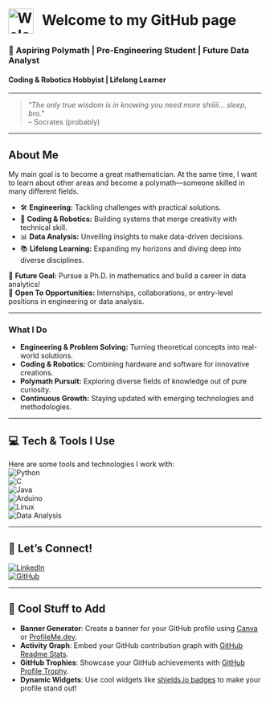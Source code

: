 # <img src="https://i.redd.it/lsp80gjd72u41.jpg" alt="Welcome" style="width: 50px; height: 50px; vertical-align: middle; margin-right: 10px;" /> Welcome to my GitHub page
### 🌟 **Aspiring Polymath | Pre-Engineering Student | Future Data Analyst**  
#### Coding & Robotics Hobbyist | Lifelong Learner  

---

> *"The only true wisdom is in knowing you need more shiiiii… sleep, bro."*  
> – Socrates (probably)

---

## **About Me**  
My main goal is to become a great mathematician. At the same time, I want to learn about other areas and become a polymath—someone skilled in many different fields.
- 🛠️ **Engineering:** Tackling challenges with practical solutions.  
- 🤖 **Coding & Robotics:** Building systems that merge creativity with technical skill.  
- 📊 **Data Analysis:** Unveiling insights to make data-driven decisions.  
- 📚 **Lifelong Learning:** Expanding my horizons and diving deep into diverse disciplines.

🎯 **Future Goal:** Pursue a Ph.D. in mathematics and build a career in data analytics!  
💼 **Open To Opportunities:** Internships, collaborations, or entry-level positions in engineering or data analysis.  

---

### **What I Do**  
- **Engineering & Problem Solving:** Turning theoretical concepts into real-world solutions.  
- **Coding & Robotics:** Combining hardware and software for innovative creations.  
- **Polymath Pursuit:** Exploring diverse fields of knowledge out of pure curiosity.  
- **Continuous Growth:** Staying updated with emerging technologies and methodologies.  

---

## **💻 Tech & Tools I Use**  
Here are some tools and technologies I work with:  
![Python](https://img.shields.io/badge/-Python-3776AB?style=for-the-badge&logo=python&logoColor=white)  
![C](https://img.shields.io/badge/-C-A8B9CC?style=for-the-badge&logo=c&logoColor=white)  
![Java](https://img.shields.io/badge/-Java-007396?style=for-the-badge&logo=java&logoColor=white)  
![Arduino](https://img.shields.io/badge/-Arduino-00979D?style=for-the-badge&logo=arduino&logoColor=white)  
![Linux](https://img.shields.io/badge/-Linux-FCC624?style=for-the-badge&logo=linux&logoColor=black)  
![Data Analysis](https://img.shields.io/badge/-Data%20Analysis-3E65B3?style=for-the-badge&logo=data%20analytics&logoColor=white)  

---

## **🌌 Let’s Connect!**  
[![LinkedIn](https://img.shields.io/badge/-LinkedIn-0077B5?style=for-the-badge&logo=linkedin&logoColor=white)](https://www.linkedin.com/)  
[![GitHub](https://img.shields.io/badge/-GitHub-181717?style=for-the-badge&logo=github&logoColor=white)](https://github.com/)  

---

## **🎨 Cool Stuff to Add**  
- **Banner Generator**: Create a banner for your GitHub profile using [Canva](https://www.canva.com/) or [ProfileMe.dev](https://profileme.dev/).  
- **Activity Graph**: Embed your GitHub contribution graph with [GitHub Readme Stats](https://github.com/anuraghazra/github-readme-stats).  
- **GitHub Trophies**: Showcase your GitHub achievements with [GitHub Profile Trophy](https://github.com/ryo-ma/github-profile-trophy).  
- **Dynamic Widgets**: Use cool widgets like [shields.io badges](https://shields.io/) to make your profile stand out!  

